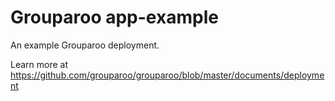 # Grouparoo app-example
An example Grouparoo deployment.

Learn more at https://github.com/grouparoo/grouparoo/blob/master/documents/deployment
